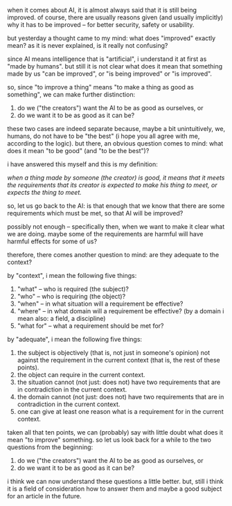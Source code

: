when it comes about AI, it is almost always said that it is still being improved. of course, there are usually reasons given (and usually implicitly) why it has to be improved – for better security, safety or usability.

but yesterday a thought came to my mind: what does "improved" exactly mean? as it is never explained, is it really not confusing?

since AI means intelligence that is "artificial", i understand it at first as "made by humans". but still it is not clear what does it mean that something made by us "can be improved", or "is being improved" or "is improved".

so, since "to improve a thing" means "to make a thing as good as something", we can make further distinction:

1. do we ("the creators") want the AI to be as good as ourselves, or
2. do we want it to be as good as it can be?

these two cases are indeed separate because, maybe a bit unintuitively, we, humans, do not have to be "the best" (i hope you all agree with me, according to the logic). but there, an obvious question comes to mind: what does it mean "to be good" (and "to be the best")?

i have answered this myself and this is my definition:

_when a thing made by someone (the creator) is good, it means that it meets the requirements that its creator is expected to make his thing to meet, or expects the thing to meet._

so, let us go back to the AI: is that enough that we know that there are some requirements which must be met, so that AI will be improved?

possibly not enough – specifically then, when we want to make it clear what we are doing. maybe some of the requirements are harmful will have harmful effects for some of us?

therefore, there comes another question to mind: are they adequate to the context?

by "context", i mean the following five things:
1. "what" – who is required (the subject)?
2. "who" – who is requiring (the object)?
3. "when" – in what situation will a requirement be effective?
4. "where" – in what domain will a requirement be effective? (by a domain i mean also: a field, a discipline)
5. "what for" – what a requirement should be met for?

by "adequate", i mean the following five things:
1. the subject is objectively (that is, not just in someone's opinion) not against the requirement in the current context (that is, the rest of these points).
2. the object can require in the current context.
3. the situation cannot (not just: does not) have two requirements that are in contradiction in the current context.
4. the domain cannot (not just: does not) have two requirements that are in contradiction in the current context.
5. one can give at least one reason what is a requirement for in the current context.

taken all that ten points, we can (probably) say with little doubt what does it mean "to improve" something. so let us look back for a while to the two questions from the beginning:

1. do we ("the creators") want the AI to be as good as ourselves, or
2. do we want it to be as good as it can be?

i think we can now understand these questions a little better. but, still i think it is a field of consideration how to answer them and maybe a good subject for an article in the future.